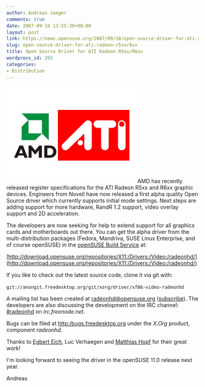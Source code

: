```yaml
---
author: Andreas Jaeger
comments: true
date: 2007-09-18 13:55:39+00:00
layout: post
link: https://news.opensuse.org/2007/09/18/open-source-driver-for-ati-radeon-r5xxr6xx/
slug: open-source-driver-for-ati-radeon-r5xxr6xx
title: Open Source Driver for ATI Radeon R5xx/R6xx
wordpress_id: 265
categories:
- Distribution
---
```


[![amd-ati.jpg](/wp-content/uploads/2007/09/amd-ati.jpg)](http://ati.amd.com) AMD has recently released register specifications for the ATI  Radeon R5xx and R6xx  graphic devices.  Engineers  from Novell have now released a first alpha quality Open Source driver which currently supports initial mode settings. Next steps are adding support for more hardware, RandR 1.2 support, video overlay support and 2D acceleration.

The developers are now seeking for help to extend support for all graphics cards and motherboards out there. You can get the alpha driver from the multi-distribution packages (Fedora, Mandriva, SUSE Linux Enterprise, and of course openSUSE) in the [openSUSE Build Service](http://opensuse.org/Build_Service) at:

[http://download.opensuse.org/repositories/X11:/Drivers:/Video:/radeonhd/](http://download.opensuse.org/repositories/X11:/Drivers:/Video:/radeonhd/)

If you like to check out the latest source code, clone it via git with:

`git://anongit.freedesktop.org/git/xorg/driver/xf86-video-radeonhd`

A mailing list has been created at [radeonhd@opensuse.org](http://lists.opensuse.org/radeonhd/) ([subscribe](mailto:radeonhd+subscribe@opensuse.org)).  The developers are also discussing the development on the IRC channel: [#radeonhd](irc://irc.freenode.net/radeonhd) on _irc.freenode.net_.

Bugs can be filed at [http:/bugs.freedesktop.org](http:/bugs.freedesktop.org) under the _X.Org_ product, component _radeonhd_.

Thanks to  [Egbert Eich](http://archive.fosdem.org/2007/schedule/speakers/egbert+eich), Luc Verhaegen and [Matthias Hopf](http://en.opensuse.org/User:Mhopf) for their great work!

I'm looking forward to seeing the driver in the openSUSE 11.0 release next year.

Andreas

